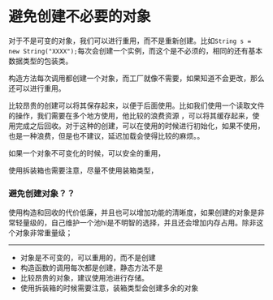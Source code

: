 # 避免创建不必要的对象

对于不是可变的对象，我们可以进行重用，而不是重新创建。比如`String s = new String("XXXX");`每次会创建一个实例，而这个是不必须的，相同的还有基本数据类型的包装类。

构造方法每次调用都创建一个对象，而工厂就像不需要，如果知道不会更改，那么还可以进行重用。

比较昂贵的创建可以将其保存起来，以便于后面使用。比如我们使用一个读取文件的操作，我们需要在多个地方使用，他比较的浪费资源 ，可以将其缓存起来，使用完成之后回收。对于这种的创建，可以在使用的时候进行初始化，如果不使用，也是一种浪费，但是也不建议，延迟加载会使得比较的麻烦。。

如果一个对象不可变化的时候，可以安全的重用，

使用拆装箱也需要注意，尽量不使用装箱类型，

### 避免创建对象？？

使用构造和回收的代价低廉，并且也可以增加功能的清晰度，如果创建的对象是非常轻量级的，自己维护一个池hi是不明智的选择，并且还会增加内存占用。除非这个对象非常重量级；









------

- 对象是不可变的，可以重用的，而不是创建
- 构造函数的调用每次都是创建，静态方法不是
- 比较昂贵的对象，建议使用池进行存储。
- 使用拆装箱的时候需要注意，装箱类型会创建多余的对象